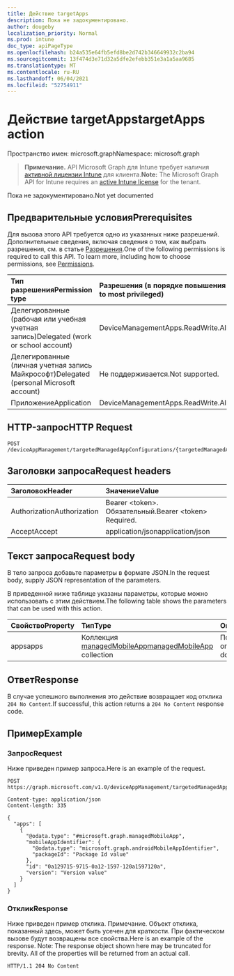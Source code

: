 ```yaml
---
title: Действие targetApps
description: Пока не задокументировано.
author: dougeby
localization_priority: Normal
ms.prod: intune
doc_type: apiPageType
ms.openlocfilehash: b24a535e64fb5efd8be2d742b346649932c2ba94
ms.sourcegitcommit: 13f474d3e71d32a5dfe2efebb351e3a1a5aa9685
ms.translationtype: MT
ms.contentlocale: ru-RU
ms.lasthandoff: 06/04/2021
ms.locfileid: "52754911"
---
```

# <a name="targetapps-action"></a><span data-ttu-id="37b47-103">Действие targetApps</span><span class="sxs-lookup"><span data-stu-id="37b47-103">targetApps action</span></span>

<span data-ttu-id="37b47-104">Пространство имен: microsoft.graph</span><span class="sxs-lookup"><span data-stu-id="37b47-104">Namespace: microsoft.graph</span></span>

> <span data-ttu-id="37b47-105">**Примечание.** API Microsoft Graph для Intune требует наличия [активной лицензии Intune](https://go.microsoft.com/fwlink/?linkid=839381) для клиента.</span><span class="sxs-lookup"><span data-stu-id="37b47-105">**Note:** The Microsoft Graph API for Intune requires an [active Intune license](https://go.microsoft.com/fwlink/?linkid=839381) for the tenant.</span></span>

<span data-ttu-id="37b47-106">Пока не задокументировано.</span><span class="sxs-lookup"><span data-stu-id="37b47-106">Not yet documented</span></span>

## <a name="prerequisites"></a><span data-ttu-id="37b47-107">Предварительные условия</span><span class="sxs-lookup"><span data-stu-id="37b47-107">Prerequisites</span></span>
<span data-ttu-id="37b47-p101">Для вызова этого API требуется одно из указанных ниже разрешений. Дополнительные сведения, включая сведения о том, как выбрать разрешения, см. в статье [Разрешения](/graph/permissions-reference).</span><span class="sxs-lookup"><span data-stu-id="37b47-p101">One of the following permissions is required to call this API. To learn more, including how to choose permissions, see [Permissions](/graph/permissions-reference).</span></span>

|<span data-ttu-id="37b47-110">Тип разрешения</span><span class="sxs-lookup"><span data-stu-id="37b47-110">Permission type</span></span>|<span data-ttu-id="37b47-111">Разрешения (в порядке повышения привилегий)</span><span class="sxs-lookup"><span data-stu-id="37b47-111">Permissions (from least to most privileged)</span></span>|
|:---|:---|
|<span data-ttu-id="37b47-112">Делегированные (рабочая или учебная учетная запись)</span><span class="sxs-lookup"><span data-stu-id="37b47-112">Delegated (work or school account)</span></span>|<span data-ttu-id="37b47-113">DeviceManagementApps.ReadWrite.All</span><span class="sxs-lookup"><span data-stu-id="37b47-113">DeviceManagementApps.ReadWrite.All</span></span>|
|<span data-ttu-id="37b47-114">Делегированные (личная учетная запись Майкрософт)</span><span class="sxs-lookup"><span data-stu-id="37b47-114">Delegated (personal Microsoft account)</span></span>|<span data-ttu-id="37b47-115">Не поддерживается.</span><span class="sxs-lookup"><span data-stu-id="37b47-115">Not supported.</span></span>|
|<span data-ttu-id="37b47-116">Приложение</span><span class="sxs-lookup"><span data-stu-id="37b47-116">Application</span></span>|<span data-ttu-id="37b47-117">DeviceManagementApps.ReadWrite.All</span><span class="sxs-lookup"><span data-stu-id="37b47-117">DeviceManagementApps.ReadWrite.All</span></span>|

## <a name="http-request"></a><span data-ttu-id="37b47-118">HTTP-запрос</span><span class="sxs-lookup"><span data-stu-id="37b47-118">HTTP Request</span></span>
<!-- {
  "blockType": "ignored"
}
-->
``` http
POST /deviceAppManagement/targetedManagedAppConfigurations/{targetedManagedAppConfigurationId}/targetApps
```

## <a name="request-headers"></a><span data-ttu-id="37b47-119">Заголовки запроса</span><span class="sxs-lookup"><span data-stu-id="37b47-119">Request headers</span></span>
|<span data-ttu-id="37b47-120">Заголовок</span><span class="sxs-lookup"><span data-stu-id="37b47-120">Header</span></span>|<span data-ttu-id="37b47-121">Значение</span><span class="sxs-lookup"><span data-stu-id="37b47-121">Value</span></span>|
|:---|:---|
|<span data-ttu-id="37b47-122">Authorization</span><span class="sxs-lookup"><span data-stu-id="37b47-122">Authorization</span></span>|<span data-ttu-id="37b47-123">Bearer &lt;token&gt;. Обязательный.</span><span class="sxs-lookup"><span data-stu-id="37b47-123">Bearer &lt;token&gt; Required.</span></span>|
|<span data-ttu-id="37b47-124">Accept</span><span class="sxs-lookup"><span data-stu-id="37b47-124">Accept</span></span>|<span data-ttu-id="37b47-125">application/json</span><span class="sxs-lookup"><span data-stu-id="37b47-125">application/json</span></span>|

## <a name="request-body"></a><span data-ttu-id="37b47-126">Текст запроса</span><span class="sxs-lookup"><span data-stu-id="37b47-126">Request body</span></span>
<span data-ttu-id="37b47-127">В тело запроса добавьте параметры в формате JSON.</span><span class="sxs-lookup"><span data-stu-id="37b47-127">In the request body, supply JSON representation of the parameters.</span></span>

<span data-ttu-id="37b47-128">В приведенной ниже таблице указаны параметры, которые можно использовать с этим действием.</span><span class="sxs-lookup"><span data-stu-id="37b47-128">The following table shows the parameters that can be used with this action.</span></span>

|<span data-ttu-id="37b47-129">Свойство</span><span class="sxs-lookup"><span data-stu-id="37b47-129">Property</span></span>|<span data-ttu-id="37b47-130">Тип</span><span class="sxs-lookup"><span data-stu-id="37b47-130">Type</span></span>|<span data-ttu-id="37b47-131">Описание</span><span class="sxs-lookup"><span data-stu-id="37b47-131">Description</span></span>|
|:---|:---|:---|
|<span data-ttu-id="37b47-132">apps</span><span class="sxs-lookup"><span data-stu-id="37b47-132">apps</span></span>|<span data-ttu-id="37b47-133">Коллекция [managedMobileApp](../resources/intune-mam-managedmobileapp.md)</span><span class="sxs-lookup"><span data-stu-id="37b47-133">[managedMobileApp](../resources/intune-mam-managedmobileapp.md) collection</span></span>|<span data-ttu-id="37b47-134">Пока нет описания</span><span class="sxs-lookup"><span data-stu-id="37b47-134">Not yet documented</span></span>|



## <a name="response"></a><span data-ttu-id="37b47-135">Ответ</span><span class="sxs-lookup"><span data-stu-id="37b47-135">Response</span></span>
<span data-ttu-id="37b47-136">В случае успешного выполнения это действие возвращает код отклика `204 No Content`.</span><span class="sxs-lookup"><span data-stu-id="37b47-136">If successful, this action returns a `204 No Content` response code.</span></span>

## <a name="example"></a><span data-ttu-id="37b47-137">Пример</span><span class="sxs-lookup"><span data-stu-id="37b47-137">Example</span></span>

### <a name="request"></a><span data-ttu-id="37b47-138">Запрос</span><span class="sxs-lookup"><span data-stu-id="37b47-138">Request</span></span>
<span data-ttu-id="37b47-139">Ниже приведен пример запроса.</span><span class="sxs-lookup"><span data-stu-id="37b47-139">Here is an example of the request.</span></span>
``` http
POST https://graph.microsoft.com/v1.0/deviceAppManagement/targetedManagedAppConfigurations/{targetedManagedAppConfigurationId}/targetApps

Content-type: application/json
Content-length: 335

{
  "apps": [
    {
      "@odata.type": "#microsoft.graph.managedMobileApp",
      "mobileAppIdentifier": {
        "@odata.type": "microsoft.graph.androidMobileAppIdentifier",
        "packageId": "Package Id value"
      },
      "id": "0a129715-9715-0a12-1597-120a1597120a",
      "version": "Version value"
    }
  ]
}
```

### <a name="response"></a><span data-ttu-id="37b47-140">Отклик</span><span class="sxs-lookup"><span data-stu-id="37b47-140">Response</span></span>
<span data-ttu-id="37b47-p102">Ниже приведен пример отклика. Примечание. Объект отклика, показанный здесь, может быть усечен для краткости. При фактическом вызове будут возвращены все свойства.</span><span class="sxs-lookup"><span data-stu-id="37b47-p102">Here is an example of the response. Note: The response object shown here may be truncated for brevity. All of the properties will be returned from an actual call.</span></span>
``` http
HTTP/1.1 204 No Content
```




